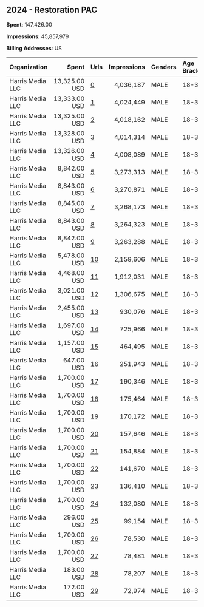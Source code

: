 ## 2024 - Restoration PAC 
**Spent**: 147,426.00

**Impressions**: 45,857,979

**Billing Addresses**: US

|Organization|Spent|Urls|Impressions|Genders|Age Brackets|Country Codes|
|:---|---:|:---|---:|:---|:---|:---|
|Harris Media LLC|13,325.00 USD|[0](https://www.snap.com/political-ads/asset/f7b2f4c2da8f52b969649c06a587426f464403092b9b9ff8e8809fe3533bcae8?mediaType=mp4)|4,036,187|MALE|18-34|united states|
|Harris Media LLC|13,333.00 USD|[1](https://www.snap.com/political-ads/asset/d67901c13594ac62df8fb6f34dd562862d22b78c4d63e875fd553f37265209a6?mediaType=mp4)|4,024,449|MALE|18-34|united states|
|Harris Media LLC|13,325.00 USD|[2](https://www.snap.com/political-ads/asset/dd23f8bf4a9e8adb7809560edf558dddb88cfe74126522e5637b3e9fc6dcf7b5?mediaType=mp4)|4,018,162|MALE|18-34|united states|
|Harris Media LLC|13,328.00 USD|[3](https://www.snap.com/political-ads/asset/4e6ccbdf436afe7a8c2902629f92b5cc3654fe51a83f9a70df431f880956f731?mediaType=mp4)|4,014,314|MALE|18-34|united states|
|Harris Media LLC|13,326.00 USD|[4](https://www.snap.com/political-ads/asset/edd4ae06e2cf2b8432cde3e20c2369afa293db8daa7ed71ba6f749f567090f16?mediaType=mp4)|4,008,089|MALE|18-34|united states|
|Harris Media LLC|8,842.00 USD|[5](https://www.snap.com/political-ads/asset/dd23f8bf4a9e8adb7809560edf558dddb88cfe74126522e5637b3e9fc6dcf7b5?mediaType=mp4)|3,273,313|MALE|18-34|united states|
|Harris Media LLC|8,843.00 USD|[6](https://www.snap.com/political-ads/asset/4e6ccbdf436afe7a8c2902629f92b5cc3654fe51a83f9a70df431f880956f731?mediaType=mp4)|3,270,871|MALE|18-34|united states|
|Harris Media LLC|8,845.00 USD|[7](https://www.snap.com/political-ads/asset/f7b2f4c2da8f52b969649c06a587426f464403092b9b9ff8e8809fe3533bcae8?mediaType=mp4)|3,268,173|MALE|18-34|united states|
|Harris Media LLC|8,843.00 USD|[8](https://www.snap.com/political-ads/asset/d67901c13594ac62df8fb6f34dd562862d22b78c4d63e875fd553f37265209a6?mediaType=mp4)|3,264,323|MALE|18-34|united states|
|Harris Media LLC|8,842.00 USD|[9](https://www.snap.com/political-ads/asset/edd4ae06e2cf2b8432cde3e20c2369afa293db8daa7ed71ba6f749f567090f16?mediaType=mp4)|3,263,288|MALE|18-34|united states|
|Harris Media LLC|5,478.00 USD|[10](https://www.snap.com/political-ads/asset/4e6ccbdf436afe7a8c2902629f92b5cc3654fe51a83f9a70df431f880956f731?mediaType=mp4)|2,159,606|MALE|18-34|united states|
|Harris Media LLC|4,468.00 USD|[11](https://www.snap.com/political-ads/asset/dd23f8bf4a9e8adb7809560edf558dddb88cfe74126522e5637b3e9fc6dcf7b5?mediaType=mp4)|1,912,031|MALE|18-34|united states|
|Harris Media LLC|3,021.00 USD|[12](https://www.snap.com/political-ads/asset/d67901c13594ac62df8fb6f34dd562862d22b78c4d63e875fd553f37265209a6?mediaType=mp4)|1,306,675|MALE|18-34|united states|
|Harris Media LLC|2,455.00 USD|[13](https://www.snap.com/political-ads/asset/dd23f8bf4a9e8adb7809560edf558dddb88cfe74126522e5637b3e9fc6dcf7b5?mediaType=mp4)|930,076|MALE|18-34|united states|
|Harris Media LLC|1,697.00 USD|[14](https://www.snap.com/political-ads/asset/4e6ccbdf436afe7a8c2902629f92b5cc3654fe51a83f9a70df431f880956f731?mediaType=mp4)|725,966|MALE|18-34|united states|
|Harris Media LLC|1,157.00 USD|[15](https://www.snap.com/political-ads/asset/d67901c13594ac62df8fb6f34dd562862d22b78c4d63e875fd553f37265209a6?mediaType=mp4)|464,495|MALE|18-34|united states|
|Harris Media LLC|647.00 USD|[16](https://www.snap.com/political-ads/asset/edd4ae06e2cf2b8432cde3e20c2369afa293db8daa7ed71ba6f749f567090f16?mediaType=mp4)|251,943|MALE|18-34|united states|
|Harris Media LLC|1,700.00 USD|[17](https://www.snap.com/political-ads/asset/4e6ccbdf436afe7a8c2902629f92b5cc3654fe51a83f9a70df431f880956f731?mediaType=mp4)|190,346|MALE|18-34|united states|
|Harris Media LLC|1,700.00 USD|[18](https://www.snap.com/political-ads/asset/4e6ccbdf436afe7a8c2902629f92b5cc3654fe51a83f9a70df431f880956f731?mediaType=mp4)|175,464|MALE|18-34|united states|
|Harris Media LLC|1,700.00 USD|[19](https://www.snap.com/political-ads/asset/dd23f8bf4a9e8adb7809560edf558dddb88cfe74126522e5637b3e9fc6dcf7b5?mediaType=mp4)|170,172|MALE|18-34|united states|
|Harris Media LLC|1,700.00 USD|[20](https://www.snap.com/political-ads/asset/dd23f8bf4a9e8adb7809560edf558dddb88cfe74126522e5637b3e9fc6dcf7b5?mediaType=mp4)|157,646|MALE|18-34|united states|
|Harris Media LLC|1,700.00 USD|[21](https://www.snap.com/political-ads/asset/f7b2f4c2da8f52b969649c06a587426f464403092b9b9ff8e8809fe3533bcae8?mediaType=mp4)|154,884|MALE|18-34|united states|
|Harris Media LLC|1,700.00 USD|[22](https://www.snap.com/political-ads/asset/d67901c13594ac62df8fb6f34dd562862d22b78c4d63e875fd553f37265209a6?mediaType=mp4)|141,670|MALE|18-34|united states|
|Harris Media LLC|1,700.00 USD|[23](https://www.snap.com/political-ads/asset/f7b2f4c2da8f52b969649c06a587426f464403092b9b9ff8e8809fe3533bcae8?mediaType=mp4)|136,410|MALE|18-34|united states|
|Harris Media LLC|1,700.00 USD|[24](https://www.snap.com/political-ads/asset/d67901c13594ac62df8fb6f34dd562862d22b78c4d63e875fd553f37265209a6?mediaType=mp4)|132,080|MALE|18-34|united states|
|Harris Media LLC|296.00 USD|[25](https://www.snap.com/political-ads/asset/f7b2f4c2da8f52b969649c06a587426f464403092b9b9ff8e8809fe3533bcae8?mediaType=mp4)|99,154|MALE|18-34|united states|
|Harris Media LLC|1,700.00 USD|[26](https://www.snap.com/political-ads/asset/edd4ae06e2cf2b8432cde3e20c2369afa293db8daa7ed71ba6f749f567090f16?mediaType=mp4)|78,530|MALE|18-34|united states|
|Harris Media LLC|1,700.00 USD|[27](https://www.snap.com/political-ads/asset/edd4ae06e2cf2b8432cde3e20c2369afa293db8daa7ed71ba6f749f567090f16?mediaType=mp4)|78,481|MALE|18-34|united states|
|Harris Media LLC|183.00 USD|[28](https://www.snap.com/political-ads/asset/f7b2f4c2da8f52b969649c06a587426f464403092b9b9ff8e8809fe3533bcae8?mediaType=mp4)|78,207|MALE|18-34|united states|
|Harris Media LLC|172.00 USD|[29](https://www.snap.com/political-ads/asset/edd4ae06e2cf2b8432cde3e20c2369afa293db8daa7ed71ba6f749f567090f16?mediaType=mp4)|72,974|MALE|18-34|united states|
